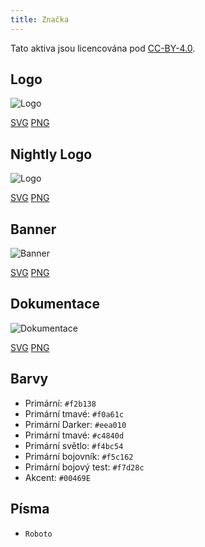 ```yaml
---
title: Značka
---
```


Tato aktiva jsou licencována pod [CC-BY-4.0](https://github.com/LinwoodCloud/Butterfly/blob/develop/BRANDING_LICENSE).

## Logo

![Logo](/img/logo.svg)

[SVG](/img/logo.svg) [PNG](/img/logo.png)

## Nightly Logo

![Logo](/img/nightly.svg)

[SVG](/img/nightly.svg) [PNG](/img/nightly.png)

## Banner

![Banner](/img/banner.svg)

[SVG](/img/banner.svg) [PNG](/img/banner.png)

## Dokumentace

![Dokumentace](/img/docs.svg)

[SVG](/img/docs.svg) [PNG](/img/docs.png)

## Barvy

* Primární: `#f2b138`
* Primární tmavé: `#f0a61c`
* Primární Darker: `#eea010`
* Primární tmavé: `#c4840d`
* Primární světlo: `#f4bc54`
* Primární bojovník: `#f5c162`
* Primární bojový test: `#f7d28c`
* Akcent: `#00469E`

## Písma

* `Roboto`
